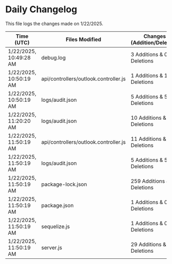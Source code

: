 # Daily Changelog

This file logs the changes made on 1/22/2025.

| Time (UTC)             | Files Modified                    | Changes (Addition/Deletion) |
|------------------------|-----------------------------------|-----------------------------|
| 1/22/2025, 10:49:28 AM | debug.log | 3 Additions & 0 Deletions |
| 1/22/2025, 10:50:19 AM | api/controllers/outlook.controller.js | 1 Additions & 1 Deletions|
| 1/22/2025, 10:50:19 AM | logs/audit.json | 5 Additions & 5 Deletions|
| 1/22/2025, 11:20:20 AM | logs/audit.json | 10 Additions & 10 Deletions|
| 1/22/2025, 11:50:19 AM | api/controllers/outlook.controller.js | 11 Additions & 30 Deletions|
| 1/22/2025, 11:50:19 AM | logs/audit.json | 5 Additions & 5 Deletions|
| 1/22/2025, 11:50:19 AM | package-lock.json | 259 Additions & 92 Deletions|
| 1/22/2025, 11:50:19 AM | package.json | 1 Additions & 0 Deletions|
| 1/22/2025, 11:50:19 AM | sequelize.js | 1 Additions & 0 Deletions|
| 1/22/2025, 11:50:19 AM | server.js | 29 Additions & 20 Deletions|
